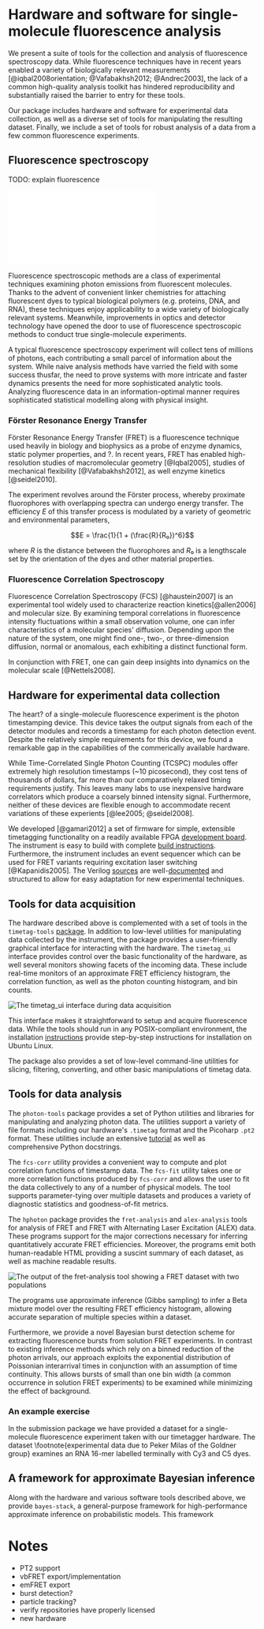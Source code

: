 # Hardware and software for single-molecule fluorescence analysis

We present a suite of tools for the collection and analysis of
fluorescence spectroscopy data.  While fluorescence techniques have in
recent years enabled a variety of biologically relevant measurements
[@iqbal2008orientation; @Vafabakhsh2012; @Andrec2003], the lack of a common
high-quality analysis toolkit has hindered reproducibility and
substantially raised the barrier to entry for these tools.

Our package includes hardware and software for experimental data
collection, as well as a diverse set of tools for manipulating the
resulting dataset. Finally, we include a set of tools for robust
analysis of a data from a few common fluorescence experiments.

## Fluorescence spectroscopy

TODO: explain fluorescence

![A schematic representation of a typical fluorescence spectroscopy experiment. Here we see a laser illuminating a observation volume confocal with a collection volume. Two photon-counting detectors collect fluorescence produced from dyes passing through this volume.](fret-setup.pdf)

Fluorescence spectroscopic methods are a class of experimental
techniques examining photon emissions from fluorescent
molecules. Thanks to the advent of convenient linker chemistries for
attaching fluorescent dyes to typical biological polymers
(e.g. proteins, DNA, and RNA), these techniques enjoy applicability to
a wide variety of biologically relevant systems.  Meanwhile,
improvements in optics and detector technology have opened the door to
use of fluorescence spectroscopic methods to conduct true
single-molecule experiments.

A typical fluorescence spectroscopy experiment will collect tens of
millions of photons, each contributing a small parcel of information
about the system. While naive analysis methods have varried the field
with some success thusfar, the need to prove systems with more
intricate and faster dynamics presents the need for more sophisticated
analytic tools. Analyzing fluorescence data in an information-optimal
manner requires sophisticated statistical modelling along with
physical insight.

### Förster Resonance Energy Transfer
Förster Resonance Energy Transfer (FRET) is a fluorescence technique
used heavily in biology and biophysics as a probe of
enzyme dynamics, static polymer properties, and ?.
In recent years, FRET has enabled high-resolution studies of
macromolecular geometry [@Iqbal2005], studies of mechanical
flexibility [@Vafabakhsh2012], as well enzyme kinetics [@seidel2010].

The experiment revolves around the Förster process,
whereby proximate fluorophores with overlapping spectra can undergo
energy transfer. The efficiency $E$ of this transfer process is modulated
by a variety of geometric and environmental parameters,

$$E = \frac{1}{1 + (\frac{R}{R₀})^6}$$

where $R$ is the distance between the fluorophores and $R₀$ is a
lengthscale set by the orientation of the dyes and other material
properties.

### Fluorescence Correlation Spectroscopy

Fluorescence Correlation Spectroscopy (FCS) [@haustein2007] is an
experimental tool widely used to characterize reaction
kinetics[@allen2006] and molecular size.  By examining temporal
correlations in fluorescence intensity fluctuations within a
small observation volume, one can infer characteristics of a
molecular species' diffusion. Depending upon the nature of the system,
one might find one-, two-, or three-dimension diffusion, normal or
anomalous, each exhibiting a distinct functional form.

In conjunction with FRET, one can gain deep insights into dynamics on
the molecular scale [@Nettels2008].

## Hardware for experimental data collection

The heart? of a single-molecule fluorescence experiment is the photon
timestamping device. This device takes the output signals from each of
the detector modules and records a timestamp for each photon detection
event. Despite the relatively simple requirements for this device, we
found a remarkable gap in the capabilities of the commerically
available hardware.

While Time-Correlated Single Photon Counting (TCSPC) modules offer
extremely high resolution timestamps (~10 picosecond), they
cost tens of thousands of dollars, far more than our comparatively
relaxed timing requirements justify.  This leaves many labs to use
inexpensive hardware correlators which produce a coarsely binned
intensity signal. Furthermore, neither of these devices are flexible
enough to accommodate recent variations of these experients
[@lee2005; @seidel2008].

We developed [@gamari2012] a set of firmware for simple, extensible timetagging
functionality on a readily available FPGA
[development board](http://www.knjn.com/FPGA-FX2.html). The instrument
is easy to build with complete
[build instructions](http://goldnerlab.physics.umass.edu/wiki/FpgaTimeTagger?action=AttachFile&do=view&target=construction.pdf). Furthermore,
the instrument includes an event sequencer which can be used for FRET
variants requiring excitation laser switching [@Kapanidis2005]. The
Verilog [sources](http://github.com/bgamari/timetag-fpga) are
well-[documented](http://github.com/bgamari/timetag-fpga/tree/master/docs)
and structured to allow for easy adaptation for new experimental
techniques.

## Tools for data acquisition

The hardware described above is complemented with a set of tools in
the `timetag-tools`
[package](http://github.com/bgamari/timetag-tools). In addition to
low-level utilities for manipulating data collected by the instrument,
the package provides a user-friendly graphical interface for
interacting with the hardware. The `timetag_ui` interface provides
control over the basic functionality of the hardware, as well several
monitors showing facets of the incoming data. These include real-time
monitors of an approximate FRET efficiency histogram, the correlation
function, as well as the photon counting histogram, and bin counts.

![The `timetag_ui` interface during data acquisition](timetag-ui.png)

This interface makes it straightforward to setup and acquire
fluorescence data. While the tools should run in any POSIX-compliant
environment, the installation [instructions][timetag-tutorial] provide step-by-step
instructions for installation on Ubuntu Linux.

The package also provides a set of low-level command-line utilities
for slicing, filtering, converting, and other basic manipulations of
timetag data.

## Tools for data analysis

The `photon-tools` package provides a set of Python utilities and
libraries for manipulating and analyzing photon data. The utilities
support a variety of file formats including our hardware's `.timetag`
format and the Picoharp `.pt2` format. These utilities include
an extensive [tutorial][photon-tools docs] as well as comprehensive
Python docstrings.

The `fcs-corr` utility provides a convenient way to compute and plot
correlation functions of timestamp data. The `fcs-fit` utility takes
one or more correlation functions produced by `fcs-corr` and allows
the user to fit the data collectively to any of a number of physical
models. The tool supports parameter-tying over multiple datasets and
produces a variety of diagnostic statistics and goodness-of-fit
metrics.

The `hphoton` package provides the `fret-analysis` and `alex-analysis`
tools for analysis of FRET and FRET with Alternating Laser Excitation
(ALEX) data. These programs support for the major corrections
necessary for inferring quantitatively accurate FRET
efficiencies. Moreover, the programs emit both human-readable HTML
providing a suscint summary of each dataset, as well as machine
readable results.

![The output of the `fret-analysis` tool showing a FRET dataset with two populations](fret-analysis.png)

The programs use approximate inference (Gibbs sampling) to infer a
Beta mixture model over the resulting FRET efficiency histogram,
allowing accurate separation of multiple species within a dataset.

Furthermore, we provide a novel Bayesian burst detection scheme for
extracting fluorescence bursts from solution FRET experiments. In
contrast to existing inference methods which rely on a binned
reduction of the photon arrivals, our approach exploits the
exponential distribution of Poissonian interarrival times in
conjunction with an assumption of time continuity. This allows bursts
of small than one bin width (a common occurrence in solution FRET
experiments) to be examined while minimizing the effect of background.

### An example exercise

In the submission package we have provided a dataset for a
single-molecule fluorescence experiment taken with our timetagger
hardware. The dataset \footnote{experimental data due to Peker Milas of
the Goldner group} examines an RNA 16-mer labelled terminally with Cy3
and C5 dyes.


## A framework for approximate Bayesian inference

Along with the hardware and various software tools described above, we
provide `bayes-stack`, a general-purpose framework for
high-performance approximate inference on probabilistic models. This
framework

# Notes

 * PT2 support
 * vbFRET export/implementation
 * emFRET export
 * burst detection?
 * particle tracking?
 * verify repositories have properly licensed
 * new hardware


[timetag-tutorial]: http://goldnerlab.physics.umass.edu/wiki/FpgaTimeTagger?action=AttachFile&do=view&target=construction.pdf
[photon-tools docs]: https://github.com/bgamari/photon-tools/blob/master/readme.mkd
